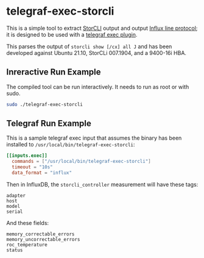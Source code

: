 # telegraf-exec-storcli

This is a simple tool to extract [StorCLI](https://www.broadcom.com/) output and output
[Influx line protocol](https://docs.influxdata.com/influxdb/cloud/reference/syntax/line-protocol/);
it is designed to be used with a
[telegraf exec plugin](https://github.com/influxdata/telegraf/tree/master/plugins/inputs/exec).

This parses the output of `storcli show [/cx] all J` and has been developed against Ubuntu 21.10, StorCLi 007.1904, and a 9400-16i HBA.

## Inreractive Run Example

The compiled tool can be run interactively. It needs to run as root or with sudo.

```bash
sudo ./telegraf-exec-storcli
```

## Telegraf Run Example

This is a sample telegraf exec input that assumes the binary has been installed
to `/usr/local/bin/telegraf-exec-storcli`:

```toml
[[inputs.exec]]                                                                 
  commands = ["/usr/local/bin/telegraf-exec-storcli"]
  timeout = "10s"                                                                
  data_format = "influx"      
```

Then in InfluxDB, the `storcli_controller` measurement will have these tags:

```
adapter
host
model
serial
```

And these fields:

```
memory_correctable_errors
memory_uncorrectable_errors
roc_temperature
status
```
